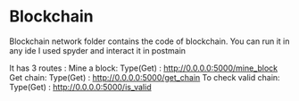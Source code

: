 # Blockchain
Blockchain network folder contains the code of blockchain. You can run it in any ide I used spyder and interact it in postmain

It has 3 routes :
Mine a block: Type(Get) : http://0.0.0.0:5000/mine_block
Get chain: Type(Get) : http://0.0.0.0:5000/get_chain
To check valid chain: Type(Get) : http://0.0.0.0:5000/is_valid